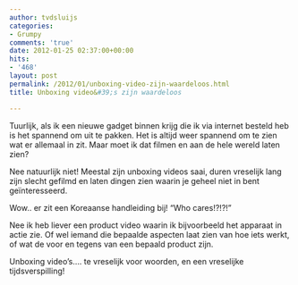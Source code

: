 ```yaml
---
author: tvdsluijs
categories:
- Grumpy
comments: 'true'
date: 2012-01-25 02:37:00+00:00
hits:
- '468'
layout: post
permalink: /2012/01/unboxing-video-zijn-waardeloos.html
title: Unboxing video&#39;s zijn waardeloos

---
```

Tuurlijk, als ik een nieuwe gadget binnen krijg die ik via internet besteld heb is het spannend om uit te pakken. Het is altijd weer spannend om te zien wat er allemaal in zit. Maar moet ik dat filmen en aan de hele wereld laten zien?

Nee natuurlijk niet! Meestal zijn unboxing videos saai, duren vreselijk lang zijn slecht gefilmd en laten dingen zien waarin je geheel niet in bent geïnteresseerd. 

Wow.. er zit een Koreaanse handleiding bij! “Who cares!?!?!”

Nee ik heb liever een product video waarin ik bijvoorbeeld het apparaat in actie zie. Of wel iemand die bepaalde aspecten laat zien van hoe iets werkt, of wat de voor en tegens van een bepaald product zijn.

Unboxing video’s…. te vreselijk voor woorden, en een vreselijke tijdsverspilling!
